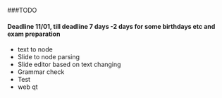 ###TODO
#### Deadline 11/01, till deadline 7 days -2 days for some birthdays etc and exam preparation
* text to node
* Slide to node parsing
* Slide editor based on text changing
* Grammar check 
* Test
* web qt 